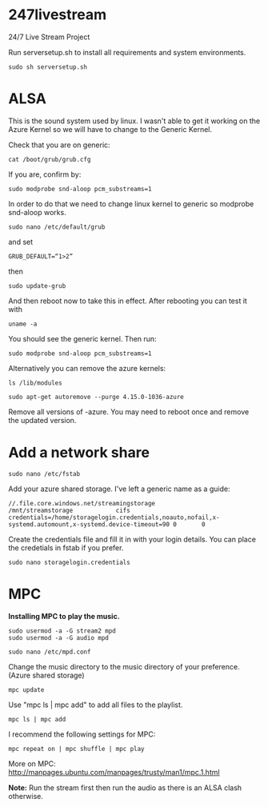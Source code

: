 

# 247livestream
24/7 Live Stream Project


Run serversetup.sh to install all requirements and system environments.

    sudo sh serversetup.sh


# ALSA
This is the sound system used by linux. I wasn't able to get it working on the Azure Kernel so we will have to change to the Generic Kernel.

Check that you are on generic:

    cat /boot/grub/grub.cfg

If you are, confirm by:

    sudo modprobe snd-aloop pcm_substreams=1


In order to do that we need to change linux kernel to generic so modprobe snd-aloop works.

    sudo nano /etc/default/grub 

and set

    GRUB_DEFAULT=“1>2”
then

    sudo update-grub

And then reboot now to take this in effect. After rebooting you can test it with 

    uname -a

 

You should see the generic kernel. Then run:

    sudo modprobe snd-aloop pcm_substreams=1

Alternatively you can remove the azure kernels:

    ls /lib/modules

    sudo apt-get autoremove --purge 4.15.0-1036-azure

Remove all versions of -azure. You may need to reboot once and remove the updated version.



# Add a network share

    sudo nano /etc/fstab

Add your azure shared storage. I've left a generic name as a guide:

    //.file.core.windows.net/streamingstorage              /mnt/streamstorage            cifs credentials=/home/storagelogin.credentials,noauto,nofail,x-systemd.automount,x-systemd.device-timeout=90 0       0

Create the credentials file and fill it in with your login details. You can place the credetials in fstab if you prefer.

    sudo nano storagelogin.credentials



# MPC
**Installing MPC to play the music.**

    sudo usermod -a -G stream2 mpd
    sudo usermod -a -G audio mpd
    
    sudo nano /etc/mpd.conf

Change the music directory to the music directory of your preference. (Azure shared storage)

    mpc update

Use "mpc ls | mpc add" to add all files to the playlist.

    mpc ls | mpc add

I recommend the following settings for MPC:

    mpc repeat on | mpc shuffle | mpc play

More on MPC:
http://manpages.ubuntu.com/manpages/trusty/man1/mpc.1.html


**Note:**
Run the stream first then run the audio as there is an ALSA clash otherwise.

